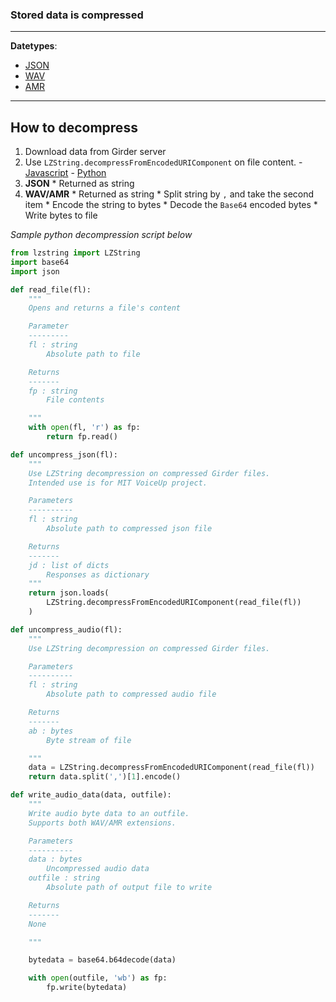 ### Stored data is compressed
-----
**Datetypes**:
  * [JSON](http://www.json.org/)
  * [WAV](https://en.wikipedia.org/wiki/WAV)
  * [AMR](https://en.wikipedia.org/wiki/Adaptive_Multi-Rate_audio_codec)
----
## How to decompress

  1. Download data from Girder server
  2. Use `LZString.decompressFromEncodedURIComponent` on file content.
    - [Javascript](https://github.com/pieroxy/lz-string)
    - [Python](https://github.com/marcel-dancak/lz-string-python)
  3. **JSON**
    * Returned as string
  4.  **WAV/AMR**
    * Returned as string
    * Split string by `,` and take the second item
    * Encode the string to bytes
    * Decode the `Base64` encoded bytes
    * Write bytes to file


  *Sample python decompression script below*
```python
from lzstring import LZString
import base64
import json

def read_file(fl):
    """
    Opens and returns a file's content

    Parameter
    ---------
    fl : string
        Absolute path to file

    Returns
    -------
    fp : string
        File contents

    """
    with open(fl, 'r') as fp:
        return fp.read()

def uncompress_json(fl):
    """
    Use LZString decompression on compressed Girder files.
    Intended use is for MIT VoiceUp project.

    Parameters
    ----------
    fl : string
        Absolute path to compressed json file

    Returns
    -------
    jd : list of dicts
        Responses as dictionary
    """
    return json.loads(
        LZString.decompressFromEncodedURIComponent(read_file(fl))
    )

def uncompress_audio(fl):
    """
    Use LZString decompression on compressed Girder files.

    Parameters
    ----------
    fl : string
        Absolute path to compressed audio file

    Returns
    -------
    ab : bytes
        Byte stream of file

    """
    data = LZString.decompressFromEncodedURIComponent(read_file(fl))
    return data.split(',')[1].encode()

def write_audio_data(data, outfile):
    """
    Write audio byte data to an outfile.
    Supports both WAV/AMR extensions.

    Parameters
    ----------
    data : bytes
        Uncompressed audio data
    outfile : string
        Absolute path of output file to write

    Returns
    -------
    None

    """

    bytedata = base64.b64decode(data)

    with open(outfile, 'wb') as fp:
        fp.write(bytedata)
```
